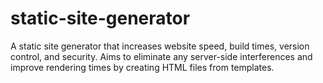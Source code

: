 # static-site-generator
A static site generator that increases website speed, build times, version control, and security. Aims to eliminate any server-side interferences and improve rendering times by creating HTML files from templates.
